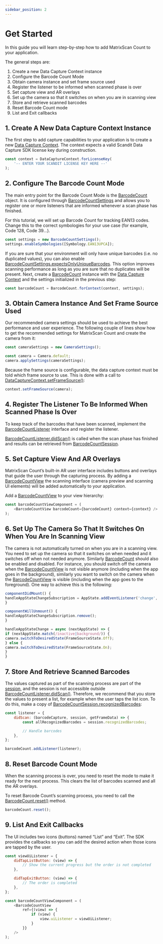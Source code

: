 ```yaml
---
sidebar_position: 2
---
```


# Get Started

In this guide you will learn step-by-step how to add MatrixScan Count to your application.

The general steps are:

1. Create a new Data Capture Context instance
2. Configure the Barcode Count Mode
3. Obtain camera instance and set frame source used
4. Register the listener to be informed when scanned phase is over
5. Set capture view and AR overlays
6. Set up the camera so that it switches on when you are in scanning view
7. Store and retrieve scanned barcodes
8. Reset Barcode Count mode
9. List and Exit callbacks

## 1. Create A New Data Capture Context Instance

The first step to add capture capabilities to your application is to create a new [Data Capture Context](https://docs.scandit.com/data-capture-sdk/react-native/core/api/data-capture-context.html#class-scandit.datacapture.core.DataCaptureContext). The context expects a valid Scandit Data Capture SDK license key during construction.

```js
const context = DataCaptureContext.forLicenseKey(
	'-- ENTER YOUR SCANDIT LICENSE KEY HERE --'
);
```

## 2. Configure The Barcode Count Mode

The main entry point for the Barcode Count Mode is the [BarcodeCount](https://docs.scandit.com/data-capture-sdk/react-native/barcode-capture/api/barcode-count.html#class-scandit.datacapture.barcode.count.BarcodeCount) object. It is configured through [BarcodeCountSettings](https://docs.scandit.com/data-capture-sdk/react-native/barcode-capture/api/barcode-count-settings.html#class-scandit.datacapture.barcode.count.BarcodeCountSettings) and allows you to register one or more listeners that are informed whenever a scan phase has finished.

For this tutorial, we will set up Barcode Count for tracking EAN13 codes. Change this to the correct symbologies for your use case (for example, Code 128, Code 39…).

```js
const settings = new BarcodeCountSettings();
settings.enableSymbologies([Symbology.EAN13UPCA]);
```

If you are sure that your environment will only have unique barcodes (i.e. no duplicated values), you can also enable [BarcodeCountSettings.expectsOnlyUniqueBarcodes](https://docs.scandit.com/data-capture-sdk/react-native/barcode-capture/api/barcode-count-settings.html#property-scandit.datacapture.barcode.count.BarcodeCountSettings.ExpectsOnlyUniqueBarcodes). This option improves scanning performance as long as you are sure that no duplicates will be present. Next, create a [BarcodeCount](https://docs.scandit.com/data-capture-sdk/react-native/barcode-capture/api/barcode-count.html#class-scandit.datacapture.barcode.count.BarcodeCount) instance with the [Data Capture Context](https://docs.scandit.com/data-capture-sdk/react-native/core/api/data-capture-context.html#class-scandit.datacapture.core.DataCaptureContext) and the settings initialized in the previous step:

```js
const barcodeCount = BarcodeCount.forContext(context, settings);
```

## 3. Obtain Camera Instance And Set Frame Source Used

Our recommended camera settings should be used to achieve the best performance and user experience. The following couple of lines show how to get the recommended settings for MatrixScan Count and create the camera from it:

```js
const cameraSettings = new CameraSettings();

const camera = Camera.default;
camera.applySettings(cameraSettings);
```

Because the frame source is configurable, the data capture context must be told which frame source to use. This is done with a call to [DataCaptureContext.setFrameSource()](https://docs.scandit.com/data-capture-sdk/react-native/core/api/data-capture-context.html#method-scandit.datacapture.core.DataCaptureContext.SetFrameSourceAsync):

```js
context.setFrameSource(camera);
```

## 4. Register The Listener To Be Informed When Scanned Phase Is Over

To keep track of the barcodes that have been scanned, implement the [BarcodeCountListener](https://docs.scandit.com/data-capture-sdk/react-native/barcode-capture/api/barcode-count-listener.html#interface-scandit.datacapture.barcode.count.IBarcodeCountListener) interface and register the listener.

[BarcodeCountListener.didScan()](https://docs.scandit.com/data-capture-sdk/react-native/barcode-capture/api/barcode-count-listener.html#method-scandit.datacapture.barcode.count.IBarcodeCountListener.OnScan) is called when the scan phase has finished and results can be retrieved from [BarcodeCountSession](https://docs.scandit.com/data-capture-sdk/react-native/barcode-capture/api/barcode-count-session.html#class-scandit.datacapture.barcode.count.BarcodeCountSession).

## 5. Set Capture View And AR Overlays

MatrixScan Count’s built-in AR user interface includes buttons and overlays that guide the user through the capturing process. By adding a
[BarcodeCountView](https://docs.scandit.com/data-capture-sdk/react-native/barcode-capture/api/ui/barcode-count-view.html#class-scandit.datacapture.barcode.count.ui.BarcodeCountView) the scanning interface (camera preview and scanning UI elements) will be added automatically to your application.

Add a [BarcodeCountView](https://docs.scandit.com/data-capture-sdk/react-native/barcode-capture/api/ui/barcode-count-view.html#class-scandit.datacapture.barcode.count.ui.BarcodeCountView) to your view hierarchy:

```js
const barcodeCountViewComponent = (
	<BarcodeCountView barcodeCount={barcodeCount} context={context} />
);
```

## 6. Set Up The Camera So That It Switches On When You Are In Scanning View

The camera is not automatically turned on when you are in a scanning view. You need to set up the camera so that it switches on when needed and it switches off when not needed anymore. Similarly [BarcodeCount](https://docs.scandit.com/data-capture-sdk/react-native/barcode-capture/api/barcode-count.html#class-scandit.datacapture.barcode.count.BarcodeCount) should also be enabled and disabled. For instance, you should switch off the camera when the [BarcodeCountView](https://docs.scandit.com/data-capture-sdk/react-native/barcode-capture/api/ui/barcode-count-view.html#class-scandit.datacapture.barcode.count.ui.BarcodeCountView) is not visible anymore (including when the app goes in the background), similarly you want to switch on the camera when the [BarcodeCountView](https://docs.scandit.com/data-capture-sdk/react-native/barcode-capture/api/ui/barcode-count-view.html#class-scandit.datacapture.barcode.count.ui.BarcodeCountView) is visible (including when the app goes to the foreground). One way to achieve this is the following:

```js
componentDidMount() {
handleAppStateChangeSubscription = AppState.addEventListener('change', handleAppStateChange);
}

componentWillUnmount() {
handleAppStateChangeSubscription.remove();
}

handleAppStateChange = async (nextAppState) => {
if (nextAppState.match(/inactive|background/)) {
camera.switchToDesiredState(FrameSourceState.Off);
} else {
camera.switchToDesiredState(FrameSourceState.On);
}
}
```

## 7. Store And Retrieve Scanned Barcodes

The values captured as part of the scanning process are part of the [session](https://docs.scandit.com/data-capture-sdk/react-native/barcode-capture/api/barcode-count-session.html#class-scandit.datacapture.barcode.count.BarcodeCountSession), and the session is not accessible outside [BarcodeCountListener.didScan()](https://docs.scandit.com/data-capture-sdk/react-native/barcode-capture/api/barcode-count-listener.html#method-scandit.datacapture.barcode.count.IBarcodeCountListener.OnScan). Therefore, we recommend that you store the values to present a list, for example when the user taps the list icon. To do this, make a copy of [BarcodeCountSession.recognizedBarcodes](https://docs.scandit.com/data-capture-sdk/react-native/barcode-capture/api/barcode-count-session.html#property-scandit.datacapture.barcode.count.BarcodeCountSession.RecognizedBarcodes):

```js
const listener = {
	didScan: (barcodeCapture, session, getFrameData) => {
		const allRecognizedBarcodes = session.recognizedBarcodes;

		// Handle barcodes
	},
};

barcodeCount.addListener(listener);
```

## 8. Reset Barcode Count Mode

When the scanning process is over, you need to reset the mode to make it ready for the next process. This clears the list of barcodes scanned and all the AR overlays.

To reset Barcode Count’s scanning process, you need to call the [BarcodeCount.reset()](https://docs.scandit.com/data-capture-sdk/react-native/barcode-capture/api/barcode-count.html#method-scandit.datacapture.barcode.count.BarcodeCount.Reset) method.

```js
barcodeCount.reset();
```

## 9. List And Exit Callbacks

The UI includes two icons (buttons) named “List” and “Exit”. The SDK provides the callbacks so you can add the desired action when those icons are tapped by the user.

```js
const viewUiListener = {
	didTapListButton: (view) => {
		// Show the current progress but the order is not completed
	},

	didTapExitButton: (view) => {
		// The order is completed
	},
};

const barcodeCountViewComponent = (
	<BarcodeCountView
		ref={(view) => {
			if (view) {
				view.uiListener = viewUiListener;
			}
		}}
	/>
);
```
